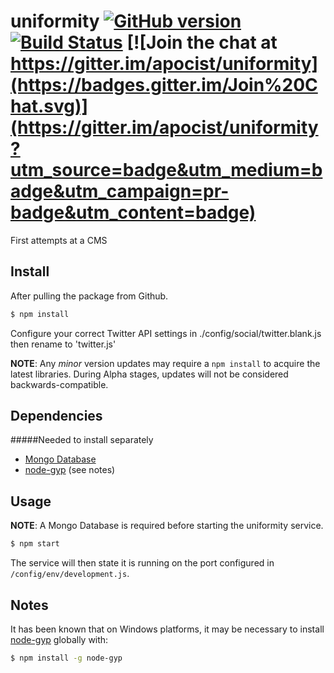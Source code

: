 # uniformity [![GitHub version](https://badge.fury.io/gh/apocist%2Funiformity.svg)](https://badge.fury.io/gh/apocist%2Funiformity) [![Build Status](https://travis-ci.org/apocist/uniformity.svg?branch=master)](https://travis-ci.org/apocist/uniformity) [![Join the chat at https://gitter.im/apocist/uniformity](https://badges.gitter.im/Join%20Chat.svg)](https://gitter.im/apocist/uniformity?utm_source=badge&utm_medium=badge&utm_campaign=pr-badge&utm_content=badge)

First attempts at a CMS

## Install 

After pulling the package from Github. 

```sh
$ npm install
```

Configure your correct Twitter API settings in ./config/social/twitter.blank.js then rename to 'twitter.js'

**NOTE**: Any *minor* version updates may require a `npm install` to acquire the latest libraries. During Alpha stages, updates will not be considered backwards-compatible.

## Dependencies

#####Needed to install separately
- [Mongo Database](https://www.mongodb.org/)
- [node-gyp](https://www.npmjs.com/package/node-gyp) (see notes)

## Usage

**NOTE**: A Mongo Database is required before starting the uniformity service.

```sh
$ npm start
```

The service will then state it is running on the port configured in `/config/env/development.js`.

## Notes

It has been known that on Windows platforms, it may be necessary to install [node-gyp](https://www.npmjs.com/package/node-gyp) globally with:

```sh
$ npm install -g node-gyp
```
